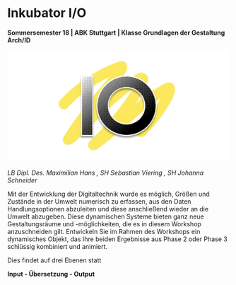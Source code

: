 # Inkubator I/O

__Sommersemester 18 | ABK Stuttgart | Klasse Grundlagen der Gestaltung Arch/ID__

![io banner](https://raw.githubusercontent.com/max-hans/inkubatorIO/master/Infos/_res/inkubatorIO_title.jpg "IO Banner")


_LB Dipl. Des. Maximilian Hans , SH Sebastian Viering , SH Johanna Schneider_



Mit der Entwicklung der Digitaltechnik wurde es möglich, Größen und Zustände in der Umwelt numerisch zu erfassen, aus den Daten Handlungsoptionen abzuleiten und diese anschließend wieder an die Umwelt abzugeben.
Diese dynamischen Systeme bieten ganz neue Gestaltungsräume und -möglichkeiten, die es in diesem Workshop anzuschneiden gilt.
Entwickeln Sie im Rahmen des Workshops ein dynamisches Objekt, das Ihre beiden Ergebnisse aus Phase 2 oder Phase 3 schlüssig kombiniert und animiert.


Dies findet auf drei Ebenen statt

__Input - Übersetzung - Output__
